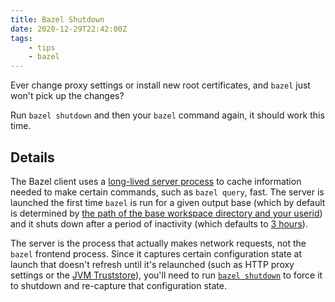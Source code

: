 ```yaml
---
title: Bazel Shutdown
date: 2020-12-29T22:42:00Z
tags:
    - tips
    - bazel
---
```


Ever change proxy settings or install new root certificates, and `bazel` just won't pick up the changes?
<!-- excerpt -->
Run `bazel shutdown` and then your `bazel` command again, it should work this time.

## Details

The Bazel client uses a [long-lived server process](https://docs.bazel.build/versions/master/guide.html#clientserver-implementation) to cache information needed to make certain commands, such as `bazel query`, fast. The server is launched the first time `bazel` is run for a given output base (which by default is determined by [the path of the base workspace directory and your userid](https://docs.bazel.build/versions/master/output_directories.html#current-layout)) and it shuts down after a period of inactivity (which defaults to [3 hours](https://docs.bazel.build/versions/3.7.0/command-line-reference.html#flag--max_idle_secs)).

The server is the process that actually makes network requests, not the `bazel` frontend process. Since it captures certain configuration state at launch that doesn't refresh until it's relaunched (such as HTTP proxy settings or the [JVM Truststore](https://connect2id.com/blog/importing-ca-root-cert-into-jvm-trust-store)), you'll need to run [`bazel shutdown`](https://docs.bazel.build/versions/3.7.0/command-line-reference.html#shutdown) to force it to shutdown and re-capture that configuration state.

